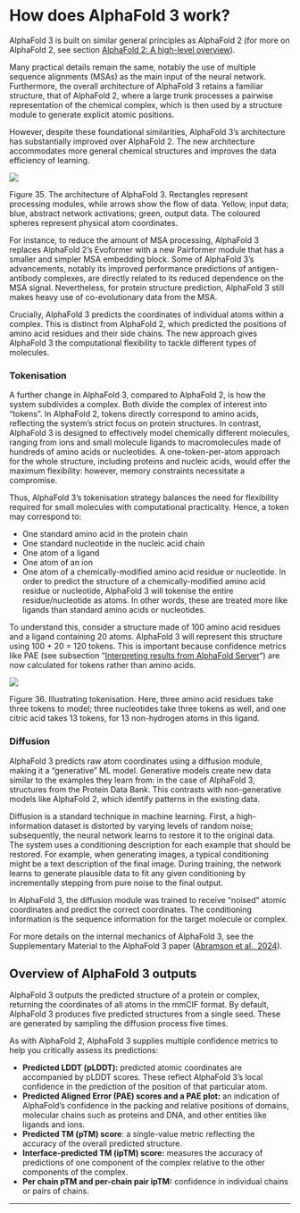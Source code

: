 # How does AlphaFold 3 work?

AlphaFold 3 is built on similar general principles as AlphaFold 2 (for more on AlphaFold 2, see section [AlphaFold 2: A high-level overview](https://www.ebi.ac.uk/training/online/courses/alphafold/inputs-and-outputs/a-high-level-overview/)).

Many practical details remain the same, notably the use of multiple sequence alignments (MSAs) as the main input of the neural network. Furthermore, the overall architecture of AlphaFold 3 retains a familiar structure, that of AlphaFold 2, where a large trunk processes a pairwise representation of the chemical complex, which is then used by a structure module to generate explicit atomic positions.

However, despite these foundational similarities, AlphaFold 3’s architecture has substantially improved over AlphaFold 2. The new architecture accommodates more general chemical structures and improves the data efficiency of learning.

![](http://www.ebi.ac.uk/training/online/courses/alphafold/wp-content/uploads/sites/259/2025/06/AFS-Education-Figure-2-240828-r01-1024x265.png)

Figure 35. The architecture of AlphaFold 3. Rectangles represent processing modules, while arrows show the flow of data. Yellow, input data; blue, abstract network activations; green, output data. The coloured spheres represent physical atom coordinates.

For instance, to reduce the amount of MSA processing, AlphaFold 3 replaces AlphaFold 2’s Evoformer with a new Pairformer module that has a smaller and simpler MSA embedding block. Some of AlphaFold 3’s advancements, notably its improved performance predictions of antigen-antibody complexes, are directly related to its reduced dependence on the MSA signal. Nevertheless, for protein structure prediction, AlphaFold 3 still makes heavy use of co-evolutionary data from the MSA.

Crucially, AlphaFold 3 predicts the coordinates of individual atoms within a complex. This is distinct from AlphaFold 2, which predicted the positions of amino acid residues and their side chains. The new approach gives AlphaFold 3 the computational flexibility to tackle different types of molecules.

### Tokenisation

A further change in AlphaFold 3, compared to AlphaFold 2, is how the system subdivides a complex. Both divide the complex of interest into “tokens”. In AlphaFold 2, tokens directly correspond to amino acids, reflecting the system’s strict focus on protein structures. In contrast, AlphaFold 3 is designed to effectively model chemically different molecules, ranging from ions and small molecule ligands to macromolecules made of hundreds of amino acids or nucleotides. A one-token-per-atom approach for the whole structure, including proteins and nucleic acids, would offer the maximum flexibility: however, memory constraints necessitate a compromise.

Thus, AlphaFold 3’s tokenisation strategy balances the need for flexibility required for small molecules with computational practicality. Hence, a token may correspond to:

* One standard amino acid in the protein chain
* One standard nucleotide in the nucleic acid chain
* One atom of a ligand
* One atom of an ion
* One atom of a chemically-modified amino acid residue or nucleotide. In order to predict the structure of a chemically-modified amino acid residue or nucleotide, AlphaFold 3 will tokenise the entire residue/nucleotide as atoms. In other words, these are treated more like ligands than standard amino acids or nucleotides.

To understand this, consider a structure made of 100 amino acid residues and a ligand containing 20 atoms. AlphaFold 3 will represent this structure using 100 + 20 = 120 tokens. This is important because confidence metrics like PAE (see subsection “[Interpreting results from AlphaFold Server](https://www.ebi.ac.uk/training/online/courses/alphafold/interpreting-results-from-alphafold-server/)“) are now calculated for tokens rather than amino acids.

![](http://www.ebi.ac.uk/training/online/courses/alphafold/wp-content/uploads/sites/259/2025/06/tokens.png)

Figure 36. Illustrating tokenisation. Here, three amino acid residues take three tokens to model; three nucleotides take three tokens as well, and one citric acid takes 13 tokens, for 13 non-hydrogen atoms in this ligand.

### Diffusion

AlphaFold 3 predicts raw atom coordinates using a diffusion module, making it a “generative” ML model. Generative models create new data similar to the examples they learn from: in the case of AlphaFold 3, structures from the Protein Data Bank. This contrasts with non-generative models like AlphaFold 2, which identify patterns in the existing data.

Diffusion is a standard technique in machine learning. First, a high-information dataset is distorted by varying levels of random noise; subsequently, the neural network learns to restore it to the original data. The system uses a conditioning description for each example that should be restored. For example, when generating images, a typical conditioning might be a text description of the final image. During training, the network learns to generate plausible data to fit any given conditioning by incrementally stepping from pure noise to the final output.

In AlphaFold 3, the diffusion module was trained to receive “noised” atomic coordinates and predict the correct coordinates. The conditioning information is the sequence information for the target molecule or complex.

For more details on the internal mechanics of AlphaFold 3, see the Supplementary Material to the AlphaFold 3 paper ([Abramson et al., 2024](https://doi.org/10.1038/s41586-024-07487-w)).

## Overview of AlphaFold 3 outputs

AlphaFold 3 outputs the predicted structure of a protein or complex, returning the coordinates of all atoms in the mmCIF format. By default, AlphaFold 3 produces five predicted structures from a single seed. These are generated by sampling the diffusion process five times.

As with AlphaFold 2, AlphaFold 3 supplies multiple confidence metrics to help you critically assess its predictions:

* **Predicted LDDT (pLDDT):** predicted atomic coordinates are accompanied by pLDDT scores. These reflect AlphaFold 3’s local confidence in the prediction of the position of that particular atom.
* **Predicted Aligned Error (PAE) scores and a PAE plot:** an indication of AlphaFold’s confidence in the packing and relative positions of domains, molecular chains such as proteins and DNA, and other entities like ligands and ions.
* **Predicted TM (pTM) score**: a single-value metric reflecting the accuracy of the overall predicted structure.
* **Interface-predicted TM (ipTM) score:** measures the accuracy of predictions of one component of the complex relative to the other components of the complex.
* **Per chain pTM and per-chain pair ipTM:** confidence in individual chains or pairs of chains.

---